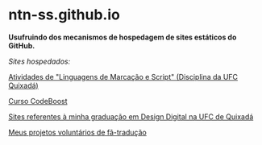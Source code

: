 # ntn-ss.github.io

**Usufruindo dos mecanismos de hospedagem de sites estáticos do GitHub.**

*Sites hospedados:*

[Atividades de "Linguagens de Marcação e Script" (Disciplina da UFC Quixadá)](http://ntn-ss.github.io/Tarefas_de_LMS)

[Curso CodeBoost](http://ntn-ss.github.io/CodeBoost)

[Sites referentes à minha graduação em Design Digital na UFC de Quixadá](http://ntn-ss.github.io/Sites_Serios)

[Meus projetos voluntários de fã-tradução](http://ntn-ss.github.io/Projetos_de_Traducao)